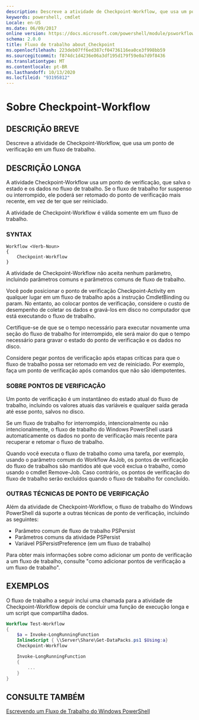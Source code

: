 ```yaml
---
description: Descreve a atividade de Checkpoint-Workflow, que usa um ponto de verificação em um fluxo de trabalho.
keywords: powershell, cmdlet
Locale: en-US
ms.date: 06/09/2017
online version: https://docs.microsoft.com/powershell/module/psworkflow/about/about_checkpoint-workflow?view=powershell-5.1&WT.mc_id=ps-gethelp
schema: 2.0.0
title: Fluxo de trabalho about_Checkpoint
ms.openlocfilehash: 223deb07ff6ed387cf04736116ea0ce3f998bb59
ms.sourcegitcommit: f874dc1d4236e06a3df195d179f59e0a7d9f8436
ms.translationtype: MT
ms.contentlocale: pt-BR
ms.lasthandoff: 10/13/2020
ms.locfileid: "93195812"
---
```

# <a name="about-checkpoint-workflow"></a>Sobre Checkpoint-Workflow

## <a name="short-description"></a>DESCRIÇÃO BREVE
Descreve a atividade de Checkpoint-Workflow, que usa um ponto de verificação em um fluxo de trabalho.

## <a name="long-description"></a>DESCRIÇÃO LONGA

A atividade Checkpoint-Workflow usa um ponto de verificação, que salva o estado e os dados no fluxo de trabalho. Se o fluxo de trabalho for suspenso ou interrompido, ele poderá ser retomado do ponto de verificação mais recente, em vez de ter que ser reiniciado.

A atividade de Checkpoint-Workflow é válida somente em um fluxo de trabalho.

### <a name="syntax"></a>SYNTAX

```
Workflow <Verb-Noun>
{
    Checkpoint-Workflow
}
```

A atividade de Checkpoint-Workflow não aceita nenhum parâmetro, incluindo parâmetros comuns e parâmetros comuns de fluxo de trabalho.

Você pode posicionar o ponto de verificação Checkpoint-Activity em qualquer lugar em um fluxo de trabalho após a instrução CmdletBinding ou param. No entanto, ao colocar pontos de verificação, considere o custo de desempenho de coletar os dados e gravá-los em disco no computador que está executando o fluxo de trabalho.

Certifique-se de que se o tempo necessário para executar novamente uma seção do fluxo de trabalho for interrompido, ele será maior do que o tempo necessário para gravar o estado do ponto de verificação e os dados no disco.

Considere pegar pontos de verificação após etapas críticas para que o fluxo de trabalho possa ser retomado em vez de reiniciado. Por exemplo, faça um ponto de verificação após comandos que não são idempotentes.

### <a name="about-checkpoints"></a>SOBRE PONTOS DE VERIFICAÇÃO

Um ponto de verificação é um instantâneo do estado atual do fluxo de trabalho, incluindo os valores atuais das variáveis e qualquer saída gerada até esse ponto, salvos no disco.

Se um fluxo de trabalho for interrompido, intencionalmente ou não intencionalmente, o fluxo de trabalho do Windows PowerShell usará automaticamente os dados no ponto de verificação mais recente para recuperar e retomar o fluxo de trabalho.

Quando você executa o fluxo de trabalho como uma tarefa, por exemplo, usando o parâmetro comum do Workflow AsJob, os pontos de verificação do fluxo de trabalhos são mantidos até que você exclua o trabalho, como usando o cmdlet Remove-Job.
Caso contrário, os pontos de verificação do fluxo de trabalho serão excluídos quando o fluxo de trabalho for concluído.

### <a name="other-checkpointing-techniques"></a>OUTRAS TÉCNICAS DE PONTO DE VERIFICAÇÃO

Além da atividade de Checkpoint-Workflow, o fluxo de trabalho do Windows PowerShell dá suporte a outras técnicas de ponto de verificação, incluindo as seguintes:

- Parâmetro comum de fluxo de trabalho PSPersist
- Parâmetros comuns da atividade PSPersist
- Variável PSPersistPreference (em um fluxo de trabalho)

Para obter mais informações sobre como adicionar um ponto de verificação a um fluxo de trabalho, consulte "como adicionar pontos de verificação a um fluxo de trabalho".

## <a name="examples"></a>EXEMPLOS

O fluxo de trabalho a seguir inclui uma chamada para a atividade de Checkpoint-Workflow depois de concluir uma função de execução longa e um script que compartilha dados.

```powershell
Workflow Test-Workflow
{
    $a = Invoke-LongRunningFunction
    InlineScript { \\Server\Share\Get-DataPacks.ps1 $Using:a}
    Checkpoint-Workflow

    Invoke-LongRunningFunction
    {
        ...
    }
}
```

## <a name="see-also"></a>CONSULTE TAMBÉM

[Escrevendo um Fluxo de Trabalho do Windows PowerShell](/previous-versions/powershell/scripting/developer/workflow/writing-a-windows-powershell-workflow)
